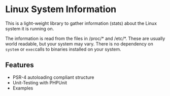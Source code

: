 Linux System Information
=========================

This is a light-weight library to gather information (stats) about the Linux system it is running on.

The information is read from the files in /proc/* and /etc/*. These are usually world readable, but your system may vary. There is no dependency on `system` or `exec`calls to binaries installed on your system.


Features
--------

* PSR-4 autoloading compliant structure
* Unit-Testing with PHPUnit
* Examples
